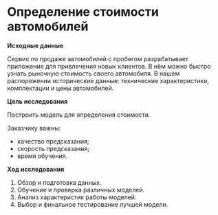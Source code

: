 # Определение стоимости автомобилей

**Иcходные данные**

Сервис по продаже автомобилей с пробегом разрабатывает приложение для привлечения новых клиентов. В нём можно быстро узнать рыночную стоимость своего автомобиля. В нашем распоряжении исторические данные: технические характеристики, комплектации и цены автомобилей. 

**Цель исследования**

Построить модель для определения стоимости.

Заказчику важны:

- качество предсказания;
- скорость предсказания;
- время обучения.

**Ход исследования**

1. Обзор и подготовка данных.
2. Обучение и проверка различных моделей.
3. Анализ характеристик работы моделей.
4. Выбор и финальное тестирование лучшей модели.
